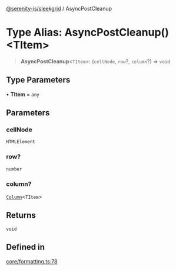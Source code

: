 [@serenity-is/sleekgrid](../README.md) / AsyncPostCleanup

# Type Alias: AsyncPostCleanup()\<TItem\>

> **AsyncPostCleanup**\<`TItem`\>: (`cellNode`, `row`?, `column`?) => `void`

## Type Parameters

• **TItem** = `any`

## Parameters

### cellNode

`HTMLElement`

### row?

`number`

### column?

[`Column`](../interfaces/Column.md)\<`TItem`\>

## Returns

`void`

## Defined in

[core/formatting.ts:78](https://github.com/serenity-is/sleekgrid/blob/master/src/core/formatting.ts#L78)
